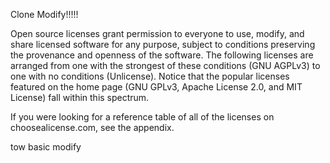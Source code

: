 Clone Modify!!!!!

Open source licenses grant permission to everyone to use, modify, and share licensed software for any purpose, subject to conditions preserving the provenance and openness of the software. The following licenses are arranged from one with the strongest of these conditions (GNU AGPLv3) to one with no conditions (Unlicense). Notice that the popular licenses featured on the home page (GNU GPLv3, Apache License 2.0, and MIT License) fall within this spectrum.



If you were looking for a reference table of all of the licenses on choosealicense.com, see the appendix.

tow basic modify
